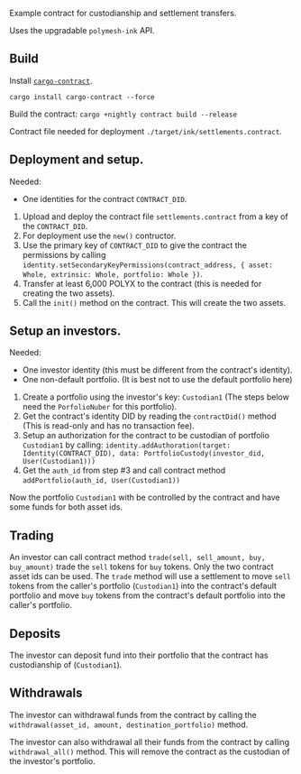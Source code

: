 Example contract for custodianship and settlement transfers.

Uses the upgradable `polymesh-ink` API.

## Build

Install [`cargo-contract`](https://github.com/paritytech/cargo-contract).
```
cargo install cargo-contract --force
```

Build the contract:
`cargo +nightly contract build --release`

Contract file needed for deployment `./target/ink/settlements.contract`.

## Deployment and setup.

Needed:
* One identities for the contract `CONTRACT_DID`.

1. Upload and deploy the contract file `settlements.contract` from a key of the `CONTRACT_DID`.
2. For deployment use the `new()` contructor.
3. Use the primary key of `CONTRACT_DID` to give the contract the permissions by calling `identity.setSecondaryKeyPermissions(contract_address, { asset: Whole, extrinsic: Whole, portfolio: Whole })`.
4. Transfer at least 6,000 POLYX to the contract (this is needed for creating the two assets).
5. Call the `init()` method on the contract.  This will create the two assets.

## Setup an investors.

Needed:
* One investor identity (this must be different from the contract's identity).
* One non-default portfolio.  (It is best not to use the default portfolio here)

1. Create a portfolio using the investor's key: `Custodian1` (The steps below need the `PorfolioNuber` for this portfolio).
2. Get the contract's identity DID by reading the `contractDid()` method (This is read-only and has no transaction fee).
3. Setup an authorization for the contract to be custodian of portfolio `Custodian1` by calling: `identity.addAuthoration(target: Identity(CONTRACT_DID), data: PortfolioCustody(investor_did, User(Custodian1)))`
4. Get the `auth_id` from step #3 and call contract method `addPortfolio(auth_id, User(Custodian1))`

Now the portfolio `Custodian1` with be controlled by the contract and have some funds for both asset ids.

## Trading

An investor can call contract method `trade(sell, sell_amount, buy, buy_amount)` trade the `sell` tokens for `buy` tokens.  Only the two contract asset ids can be used.
The `trade` method will use a settlement to move `sell` tokens from the caller's portfolio (`Custodian1`) into the contract's default portfolio
and move `buy` tokens from the contract's default portfolio into the caller's portfolio.

## Deposits

The investor can deposit fund into their portfolio that the contract has custodianship of (`Custodian1`).

## Withdrawals

The investor can withdrawal funds from the contract by calling the `withdrawal(asset_id, amount, destination_portfolio)` method.

The investor can also withdrawal all their funds from the contract by calling `withdrawal_all()` method.
This will remove the contract as the custodian of the investor's portfolio.

